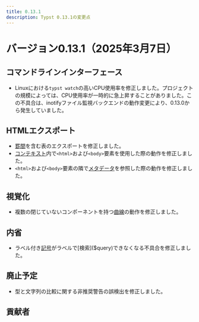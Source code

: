 ```yaml
---
title: 0.13.1
description: Typst 0.13.1の変更点
---
```


# バージョン0.13.1（2025年3月7日）

## コマンドラインインターフェース
- Linuxにおける`typst watch`の高いCPU使用率を修正しました。プロジェクトの規模によっては、CPU使用率が一時的に急上昇することがありました。この不具合は、inotifyファイル監視バックエンドの動作変更により、0.13.0から発生していました。

## HTMLエクスポート
- [罫間]($table.gutter)を含む表のエクスポートを修正しました。
- [コンテキスト]($context)内で`<html>`および`<body>`要素を使用した際の動作を修正しました。
- `<html>`および`<body>`要素の隣で[メタデータ]($metadata)を参照した際の動作を修正しました。

## 視覚化
- 複数の閉じていないコンポーネントを持つ[曲線]($curve)の動作を修正しました。

## 内省
- ラベル付き[記号]($symbol)がラベルで[検索]($query)できなくなる不具合を修正しました。

## 廃止予定
- 型と文字列の比較に関する非推奨警告の誤検出を修正しました。

## 貢献者
<contributors from="v0.13.0" to="v0.13.1" />
